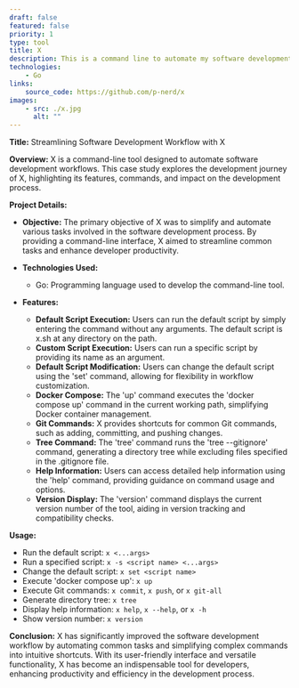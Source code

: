 ```yaml
---
draft: false
featured: false
priority: 1
type: tool
title: X
description: This is a command line to automate my software development workflow
technologies:
    - Go
links:
    source_code: https://github.com/p-nerd/x
images:
    - src: ./x.jpg
      alt: ""
---
```


**Title:** Streamlining Software Development Workflow with X

**Overview:**
X is a command-line tool designed to automate software development workflows. This case study explores the development journey of X, highlighting its features, commands, and impact on the development process.

**Project Details:**

- **Objective:**
  The primary objective of X was to simplify and automate various tasks involved in the software development process. By providing a command-line interface, X aimed to streamline common tasks and enhance developer productivity.

- **Technologies Used:**

    - Go: Programming language used to develop the command-line tool.

- **Features:**
    - **Default Script Execution:** Users can run the default script by simply entering the command without any arguments. The default script is x.sh at any directory on the path.
    - **Custom Script Execution:** Users can run a specific script by providing its name as an argument.
    - **Default Script Modification:** Users can change the default script using the 'set' command, allowing for flexibility in workflow customization.
    - **Docker Compose:** The 'up' command executes the 'docker compose up' command in the current working path, simplifying Docker container management.
    - **Git Commands:** X provides shortcuts for common Git commands, such as adding, committing, and pushing changes.
    - **Tree Command:** The 'tree' command runs the 'tree --gitignore' command, generating a directory tree while excluding files specified in the .gitignore file.
    - **Help Information:** Users can access detailed help information using the 'help' command, providing guidance on command usage and options.
    - **Version Display:** The 'version' command displays the current version number of the tool, aiding in version tracking and compatibility checks.

**Usage:**

- Run the default script: `x <...args>`
- Run a specified script: `x -s <script name> <...args>`
- Change the default script: `x set <script name>`
- Execute 'docker compose up': `x up`
- Execute Git commands: `x commit`, `x push`, or `x git-all`
- Generate directory tree: `x tree`
- Display help information: `x help`, `x --help`, or `x -h`
- Show version number: `x version`

**Conclusion:**
X has significantly improved the software development workflow by automating common tasks and simplifying complex commands into intuitive shortcuts. With its user-friendly interface and versatile functionality, X has become an indispensable tool for developers, enhancing productivity and efficiency in the development process.
